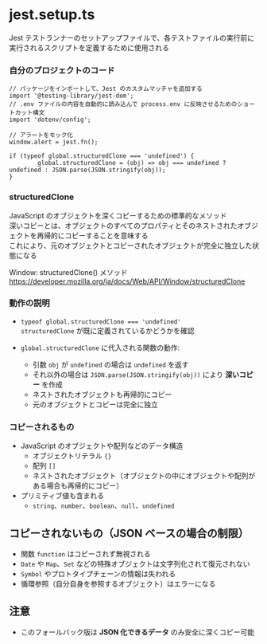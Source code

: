 # jest.setup.ts
Jest テストランナーのセットアップファイルで、各テストファイルの実行前に実行されるスクリプトを定義するために使用される

### 自分のプロジェクトのコード
```
// パッケージをインポートして、Jest のカスタムマッチャを追加する  
import '@testing-library/jest-dom';
// .env ファイルの内容を自動的に読み込んで process.env に反映させるためのショートカット構文
import 'dotenv/config';

// アラートをモック化
window.alert = jest.fn();

if (typeof global.structuredClone === 'undefined') {
        global.structuredClone = (obj) => obj === undefined ? undefined : JSON.parse(JSON.stringify(obj));
}
```

### structuredClone  
JavaScript のオブジェクトを深くコピーするための標準的なメソッド  
深いコピーとは、オブジェクトのすべてのプロパティとそのネストされたオブジェクトを再帰的にコピーすることを意味する  
これにより、元のオブジェクトとコピーされたオブジェクトが完全に独立した状態になる  

Window: structuredClone() メソッド  
https://developer.mozilla.org/ja/docs/Web/API/Window/structuredClone

### 動作の説明

- `typeof global.structuredClone === 'undefined'`  
  `structuredClone` が既に定義されているかどうかを確認

- `global.structuredClone` に代入される関数の動作:
  - 引数 `obj` が `undefined` の場合は `undefined` を返す
  - それ以外の場合は `JSON.parse(JSON.stringify(obj))` により **深いコピー** を作成
  - ネストされたオブジェクトも再帰的にコピー
  - 元のオブジェクトとコピーは完全に独立

### コピーされるもの

- JavaScript のオブジェクトや配列などのデータ構造
  - オブジェクトリテラル `{}`  
  - 配列 `[]`  
  - ネストされたオブジェクト（オブジェクトの中にオブジェクトや配列がある場合も再帰的にコピー）
- プリミティブ値も含まれる
  - `string`、`number`、`boolean`、`null`、`undefined`

## コピーされないもの（JSON ベースの場合の制限）

- 関数 `function` はコピーされず無視される
- `Date` や `Map`、`Set` などの特殊オブジェクトは文字列化されて復元されない
- `Symbol` やプロトタイプチェーンの情報は失われる
- 循環参照（自分自身を参照するオブジェクト）はエラーになる

## 注意

- このフォールバック版は **JSON 化できるデータ** のみ安全に深くコピー可能